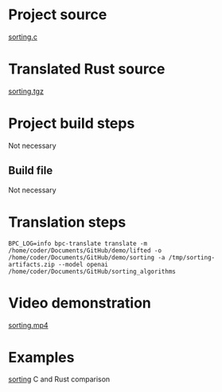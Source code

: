 # Project source

[sorting.c](sorting.c)


# Translated Rust source

[sorting.tgz](sorting.tgz)

# Project build steps

Not necessary

## Build file

Not necessary

# Translation steps

```
BPC_LOG=info bpc-translate translate -m /home/coder/Documents/GitHub/demo/lifted -o /home/coder/Documents/GitHub/demo/sorting -a /tmp/sorting-artifacts.zip --model openai /home/coder/Documents/GitHub/sorting_algorithms
```

# Video demonstration

[sorting.mp4](sorting.mp4)

# Examples 

[sorting](sorting.jpg) C and Rust comparison



